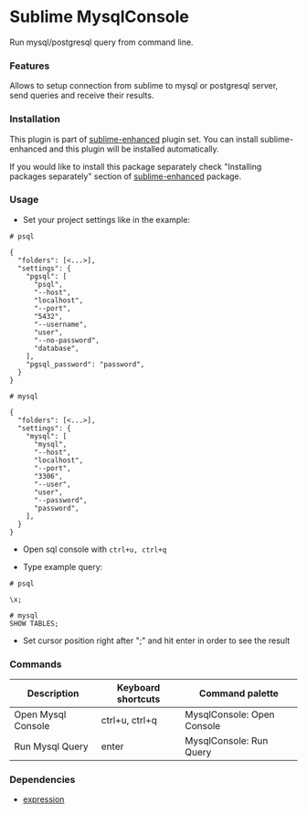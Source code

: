 Sublime MysqlConsole
====================

Run mysql/postgresql query from command line.


### Features

Allows to setup connection from sublime to mysql or postgresql server, send
queries and receive their results.


### Installation

This plugin is part of [sublime-enhanced](http://github.com/shagabutdinov/sublime-enhanced)
plugin set. You can install sublime-enhanced and this plugin will be installed
automatically.

If you would like to install this package separately check "Installing packages
separately" section of [sublime-enhanced](http://github.com/shagabutdinov/sublime-enhanced)
package.


### Usage

* Set your project settings like in the example:

```
# psql

{
  "folders": [<...>],
  "settings": {
    "pgsql": [
      "psql",
      "--host",
      "localhost",
      "--port",
      "5432",
      "--username",
      "user",
      "--no-password",
      "database",
    ],
    "pgsql_password": "password",
  }
}

# mysql

{
  "folders": [<...>],
  "settings": {
    "mysql": [
      "mysql",
      "--host",
      "localhost",
      "--port",
      "3306",
      "--user",
      "user",
      "--password",
      "password",
    ],
  }
}
```

* Open sql console with `ctrl+u, ctrl+q`

* Type example query:

```
# psql

\x;

# mysql
SHOW TABLES;
```

* Set cursor position right after ";" and hit enter in order to see the result


### Commands

| Description        | Keyboard shortcuts | Command palette            |
|--------------------|--------------------|----------------------------|
| Open Mysql Console | ctrl+u, ctrl+q     | MysqlConsole: Open Console |
| Run Mysql Query    | enter              | MysqlConsole: Run Query    |


### Dependencies

* [expression](https://github.com/shagabutdinov/sublime-expression)
